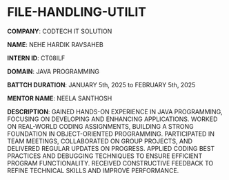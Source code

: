 # FILE-HANDLING-UTILIT

**COMPANY**: CODTECH IT SOLUTION

**NAME**: NEHE HARDIK RAVSAHEB

**INTERN ID**: CT08ILF

**DOMAIN**: JAVA PROGRAMMING

**BATTCH DURATION**: JANUARY 5th, 2025 to FEBRUARY 5th, 2025

**MENTOR NAME**: NEELA SANTHOSH

**DESCRIPTION**: GAINED HANDS-ON EXPERIENCE IN JAVA PROGRAMMING, FOCUSING ON DEVELOPING AND ENHANCING APPLICATIONS.
                 WORKED ON REAL-WORLD CODING ASSIGNMENTS, BUILDING A STRONG FOUNDATION IN OBJECT-ORIENTED PROGRAMMING.
                 PARTICIPATED IN TEAM MEETINGS, COLLABORATED ON GROUP PROJECTS, AND DELIVERED REGULAR UPDATES ON PROGRESS.
                 APPLIED CODING BEST PRACTICES AND DEBUGGING TECHNIQUES TO ENSURE EFFICIENT PROGRAM FUNCTIONALITY.
                 RECEIVED CONSTRUCTIVE FEEDBACK TO REFINE TECHNICAL SKILLS AND IMPROVE PERFORMANCE.
